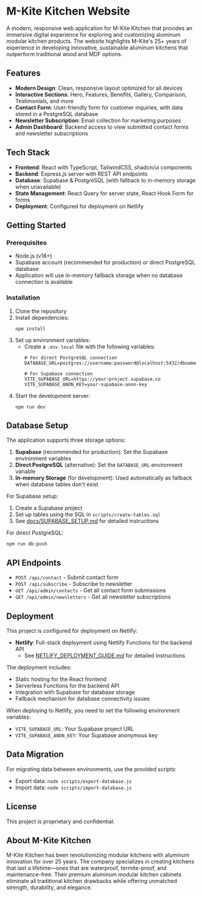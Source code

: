 # M-Kite Kitchen Website

A modern, responsive web application for M-Kite Kitchen that provides an immersive digital experience for exploring and customizing aluminum modular kitchen products. The website highlights M-Kite's 25+ years of experience in developing innovative, sustainable aluminum kitchens that outperform traditional wood and MDF options.

## Features

- **Modern Design**: Clean, responsive layout optimized for all devices
- **Interactive Sections**: Hero, Features, Benefits, Gallery, Comparison, Testimonials, and more
- **Contact Form**: User-friendly form for customer inquiries, with data stored in a PostgreSQL database
- **Newsletter Subscription**: Email collection for marketing purposes
- **Admin Dashboard**: Backend access to view submitted contact forms and newsletter subscriptions

## Tech Stack

- **Frontend**: React with TypeScript, TailwindCSS, shadcn/ui components
- **Backend**: Express.js server with REST API endpoints
- **Database**: Supabase & PostgreSQL (with fallback to in-memory storage when unavailable)
- **State Management**: React Query for server state, React Hook Form for forms
- **Deployment**: Configured for deployment on Netlify

## Getting Started

### Prerequisites

- Node.js (v18+)
- Supabase account (recommended for production) or direct PostgreSQL database
- Application will use in-memory fallback storage when no database connection is available

### Installation

1. Clone the repository
2. Install dependencies:
   ```
   npm install
   ```
3. Set up environment variables:
   - Create a `.env.local` file with the following variables:
     ```
     # For direct PostgreSQL connection
     DATABASE_URL=postgres://username:password@localhost:5432/dbname
     
     # For Supabase connection
     VITE_SUPABASE_URL=https://your-project.supabase.co
     VITE_SUPABASE_ANON_KEY=your-supabase-anon-key
     ```
4. Start the development server:
   ```
   npm run dev
   ```

## Database Setup

The application supports three storage options:

1. **Supabase** (recommended for production): Set the Supabase environment variables 
2. **Direct PostgreSQL** (alternative): Set the `DATABASE_URL` environment variable
3. **In-memory Storage** (for development): Used automatically as fallback when database tables don't exist

For Supabase setup:
1. Create a Supabase project
2. Set up tables using the SQL in `scripts/create-tables.sql`
3. See [docs/SUPABASE_SETUP.md](docs/SUPABASE_SETUP.md) for detailed instructions

For direct PostgreSQL:
```
npm run db:push
```

## API Endpoints

- `POST /api/contact` - Submit contact form
- `POST /api/subscribe` - Subscribe to newsletter
- `GET /api/admin/contacts` - Get all contact form submissions
- `GET /api/admin/newsletters` - Get all newsletter subscriptions

## Deployment 

This project is configured for deployment on Netlify:

- **Netlify**: Full-stack deployment using Netlify Functions for the backend API
  - See [NETLIFY_DEPLOYMENT_GUIDE.md](NETLIFY_DEPLOYMENT_GUIDE.md) for detailed instructions

The deployment includes:
- Static hosting for the React frontend
- Serverless Functions for the backend API
- Integration with Supabase for database storage
- Fallback mechanism for database connectivity issues

When deploying to Netlify, you need to set the following environment variables:
- `VITE_SUPABASE_URL`: Your Supabase project URL
- `VITE_SUPABASE_ANON_KEY`: Your Supabase anonymous key

## Data Migration

For migrating data between environments, use the provided scripts:

- Export data: `node scripts/export-database.js`
- Import data: `node scripts/import-database.js`

## License

This project is proprietary and confidential.

## About M-Kite Kitchen

M-Kite Kitchen has been revolutionizing modular kitchens with aluminum innovation for over 25 years. The company specializes in creating kitchens that last a lifetime—ones that are waterproof, termite-proof, and maintenance-free. Their premium aluminum modular kitchen cabinets eliminate all traditional kitchen drawbacks while offering unmatched strength, durability, and elegance.